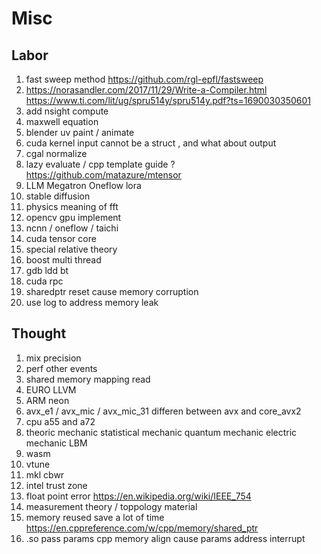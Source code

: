 # Misc

## Labor 
1. fast sweep method https://github.com/rgl-epfl/fastsweep
2. https://norasandler.com/2017/11/29/Write-a-Compiler.html
https://www.ti.com/lit/ug/spru514y/spru514y.pdf?ts=1690030350601
3. add nsight compute
4. maxwell equation
5. blender uv paint / animate
6. cuda kernel input cannot be a struct , and what about output
7. cgal normalize
8. lazy evaluate / cpp template guide ? https://github.com/matazure/mtensor
9. LLM Megatron Oneflow lora
10. stable diffusion
11. physics meaning of fft
12. opencv gpu implement 
13. ncnn / oneflow / taichi
14. cuda tensor core
15. special relative theory
16. boost multi thread
18. gdb ldd bt
20. cuda rpc 
21. sharedptr reset cause memory corruption
22. use log to address memory leak

## Thought
1. mix precision
2. perf other events
3. shared memory mapping read
4. EURO LLVM
5. ARM neon
6. avx_e1 / avx_mic / avx_mic_31 differen between avx and core_avx2
7. cpu a55 and a72
8. theoric mechanic statistical mechanic quantum mechanic electric mechanic LBM 
9. wasm
10. vtune
11. mkl cbwr 
12. intel trust zone
13. float point error https://en.wikipedia.org/wiki/IEEE_754
14. measurement theory / toppology material
15. memory reused save a lot of time https://en.cppreference.com/w/cpp/memory/shared_ptr
16. .so pass params cpp memory align cause params address interrupt
